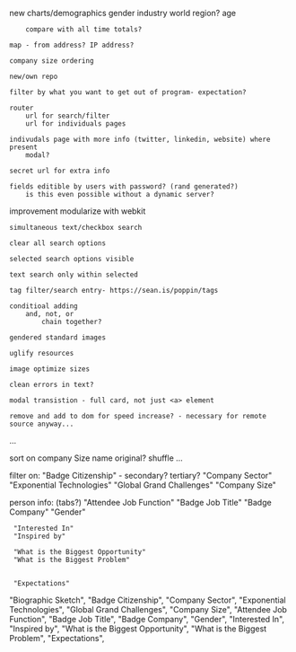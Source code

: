 

new
	charts/demographics
		gender
		industry
		world region?
		age

		compare with all time totals?

	map - from address? IP address?

	company size ordering

	new/own repo

	filter by what you want to get out of program- expectation?

	router
		url for search/filter
		url for individuals pages

	indivudals page with more info (twitter, linkedin, website) where present
		modal?

	secret url for extra info

	fields editible by users with password? (rand generated?)
		is this even possible without a dynamic server?


improvement
	modularize with webkit

	simultaneous text/checkbox search

	clear all search options

	selected search options visible

	text search only within selected

	tag filter/search entry- https://sean.is/poppin/tags

	conditioal adding
		and, not, or
			chain together?

	gendered standard images

	uglify resources

	image optimize sizes

	clean errors in text?

	modal transistion - full card, not just <a> element

	remove and add to dom for speed increase? - necessary for remote source anyway...



...

sort on
	company Size
	name
	original?
	shuffle
	...

filter on:
	"Badge Citizenship" 		- secondary? tertiary?
	"Company Sector"
	"Exponential Technologies"
	"Global Grand Challenges"
	"Company Size"



person info: (tabs?)
	"Attendee Job Function"
	"Badge Job Title"
	"Badge Company"
	"Gender"


	 "Interested In"
	 "Inspired by"

	 "What is the Biggest Opportunity"
	 "What is the Biggest Problem"


	 "Expectations"

"Biographic Sketch",
"Badge Citizenship",
"Company Sector",
"Exponential Technologies",
"Global Grand Challenges",
"Company Size",
"Attendee Job Function",
"Badge Job Title",
"Badge Company",
"Gender",
"Interested In",
"Inspired by",
"What is the Biggest Opportunity",
"What is the Biggest Problem",
"Expectations",